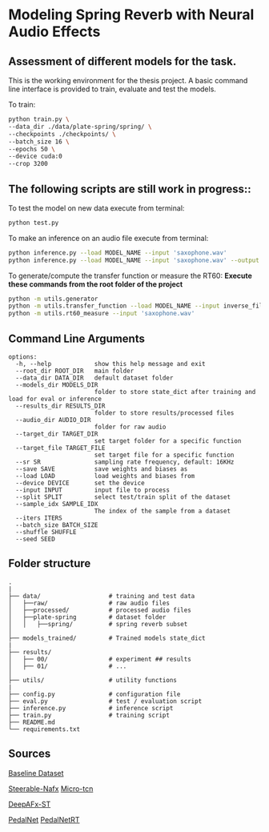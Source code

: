 # Modeling Spring Reverb with Neural Audio Effects

## Assessment of different models for the task.

This is the working environment for the thesis project.
A basic command line interface is provided to train, evaluate and test the models.

To train:

```bash
python train.py \
--data_dir ./data/plate-spring/spring/ \
--checkpoints ./checkpoints/ \
--batch_size 16 \   
--epochs 50 \
--device cuda:0
--crop 3200
```


## The following scripts are still work in progress::

To test the model on new data execute from terminal:

```bash
python test.py
```


To make an inference on an audio file execute from terminal:

```bash
python inference.py --load MODEL_NAME --input 'saxophone.wav'
python inference.py --load MODEL_NAME --input 'saxophone.wav' --output 'saxophone_out.wav'
```

To generate/compute the transfer function or measure the RT60:
**Execute these commands from the root folder of the project**

```bash
python -m utils.generator 
python -m utils.transfer_function --load MODEL_NAME --input inverse_filter.wav
python -m utils.rt60_measure --input 'saxophone.wav'
```

## Command Line Arguments

```terminal
options:
  -h, --help            show this help message and exit
  --root_dir ROOT_DIR   main folder
  --data_dir DATA_DIR   default dataset folder
  --models_dir MODELS_DIR 
                        folder to store state_dict after training and load for eval or inference
  --results_dir RESULTS_DIR
                        folder to store results/processed files
  --audio_dir AUDIO_DIR
                        folder for raw audio
  --target_dir TARGET_DIR
                        set target folder for a specific function
  --target_file TARGET_FILE
                        set target file for a specific function
  --sr SR               sampling rate frequency, default: 16KHz
  --save SAVE           save weights and biases as
  --load LOAD           load weights and biases from
  --device DEVICE       set the device
  --input INPUT         input file to process
  --split SPLIT         select test/train split of the dataset
  --sample_idx SAMPLE_IDX
                        The index of the sample from a dataset
  --iters ITERS
  --batch_size BATCH_SIZE
  --shuffle SHUFFLE
  --seed SEED
 ```

## Folder structure

```terminal
.
|  
├── data/                   # training and test data
│   ├──raw/                 # raw audio files
│   ├──processed/           # processed audio files
│   ├──plate-spring         # dataset folder
│   │   ├──spring/          # spring reverb subset
│
├── models_trained/         # Trained models state_dict
|
├── results/
│   ├── 00/                 # experiment ## results
│   ├── 01/                 # ...
│
├── utils/                  # utility functions
|
├── config.py               # configuration file
├── eval.py                 # test / evaluation script
├── inference.py            # inference script
├── train.py                # training script
├── README.md
└── requirements.txt

```

## Sources

[Baseline Dataset](https://zenodo.org/record/3746119)

[Steerable-Nafx](https://github.com/csteinmetz1/steerable-nafx)
[Micro-tcn](https://github.com/csteinmetz1/micro-tcn.git)

[DeepAFx-ST](https://github.com/adobe-research/DeepAFx-ST#style-evaluation)

[PedalNet](https://github.com/teddykoker/pedalnet)
[PedalNetRT](https://github.com/GuitarML/PedalNetRT)
